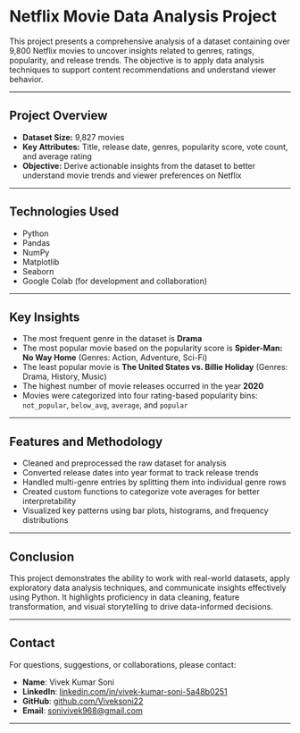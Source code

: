 # Netflix Movie Data Analysis Project

This project presents a comprehensive analysis of a dataset containing over 9,800 Netflix movies to uncover insights related to genres, ratings, popularity, and release trends. The objective is to apply data analysis techniques to support content recommendations and understand viewer behavior.

---

## Project Overview

* **Dataset Size:** 9,827 movies
* **Key Attributes:** Title, release date, genres, popularity score, vote count, and average rating
* **Objective:** Derive actionable insights from the dataset to better understand movie trends and viewer preferences on Netflix

---

## Technologies Used

* Python
* Pandas
* NumPy
* Matplotlib
* Seaborn
* Google Colab (for development and collaboration)

---

## Key Insights

* The most frequent genre in the dataset is **Drama**
* The most popular movie based on the popularity score is **Spider-Man: No Way Home** (Genres: Action, Adventure, Sci-Fi)
* The least popular movie is **The United States vs. Billie Holiday** (Genres: Drama, History, Music)
* The highest number of movie releases occurred in the year **2020**
* Movies were categorized into four rating-based popularity bins: `not_popular`, `below_avg`, `average`, and `popular`

---

## Features and Methodology

* Cleaned and preprocessed the raw dataset for analysis
* Converted release dates into year format to track release trends
* Handled multi-genre entries by splitting them into individual genre rows
* Created custom functions to categorize vote averages for better interpretability
* Visualized key patterns using bar plots, histograms, and frequency distributions

---

## Conclusion

This project demonstrates the ability to work with real-world datasets, apply exploratory data analysis techniques, and communicate insights effectively using Python. It highlights proficiency in data cleaning, feature transformation, and visual storytelling to drive data-informed decisions.

---


## Contact

For questions, suggestions, or collaborations, please contact:

* **Name**: Vivek Kumar Soni
* **LinkedIn**: [linkedin.com/in/vivek-kumar-soni-5a48b0251](https://www.linkedin.com/in/vivek-kumar-soni-5a48b0251)
* **GitHub**: [github.com/Viveksoni22](https://github.com/Viveksoni22)
* **Email**: [sonivivek968@gmail.com](mailto:sonivivek968@gmail.com)

---

